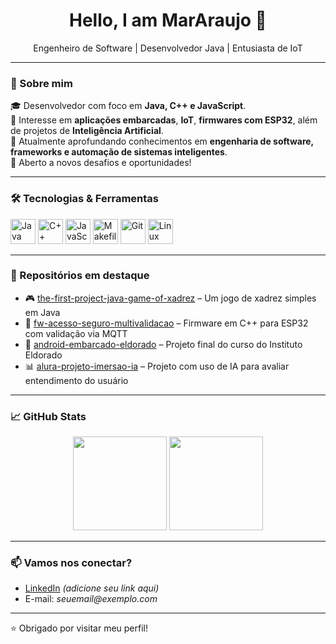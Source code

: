 <h1 align="center">Hello, I am MarAraujo 👋</h1>

<p align="center">
  Engenheiro de Software | Desenvolvedor Java | Entusiasta de IoT
</p>

---

### 🚀 Sobre mim

🎓 Desenvolvedor com foco em **Java, C++ e JavaScript**.  
🔧 Interesse em **aplicações embarcadas**, **IoT**, **firmwares com ESP32**, além de projetos de **Inteligência Artificial**.  
📘 Atualmente aprofundando conhecimentos em **engenharia de software, frameworks e automação de sistemas inteligentes**.  
📍 Aberto a novos desafios e oportunidades!

---

### 🛠️ Tecnologias & Ferramentas

<p align="left">
  <img src="https://cdn.jsdelivr.net/gh/devicons/devicon/icons/java/java-original.svg" width="40" title="Java"/>
  <img src="https://cdn.jsdelivr.net/gh/devicons/devicon/icons/cplusplus/cplusplus-original.svg" width="40" title="C++"/>
  <img src="https://cdn.jsdelivr.net/gh/devicons/devicon/icons/javascript/javascript-original.svg" width="40" title="JavaScript"/>
  <img src="https://cdn.jsdelivr.net/gh/devicons/devicon/icons/makefile/makefile-original.svg" width="40" title="Makefile"/>
  <img src="https://cdn.jsdelivr.net/gh/devicons/devicon/icons/git/git-original.svg" width="40" title="Git"/>
  <img src="https://cdn.jsdelivr.net/gh/devicons/devicon/icons/linux/linux-original.svg" width="40" title="Linux"/>
</p>

---

### 📌 Repositórios em destaque

- 🎮 [the-first-project-java-game-of-xadrez](https://github.com/MarAraujo/the-first-project-java-game-of-xadrez) – Um jogo de xadrez simples em Java
- 🤖 [fw-acesso-seguro-multivalidacao](https://github.com/MarAraujo/fw-acesso-seguro-multivalidacao) – Firmware em C++ para ESP32 com validação via MQTT
- 📱 [android-embarcado-eldorado](https://github.com/MarAraujo/android-embarcado-eldorado) – Projeto final do curso do Instituto Eldorado
- 📊 [alura-projeto-imersao-ia](https://github.com/MarAraujo/alura-projeto-imersao-ia) – Projeto com uso de IA para avaliar entendimento do usuário

---

### 📈 GitHub Stats

<p align="center">
  <img src="https://github-readme-stats.vercel.app/api?username=MarAraujo&show_icons=true&theme=tokyonight" height="150"/>
  <img src="https://github-readme-stats.vercel.app/api/top-langs/?username=MarAraujo&layout=compact&theme=tokyonight" height="150"/>
</p>

---

### 📫 Vamos nos conectar?

- [LinkedIn](https://www.linkedin.com/) _(adicione seu link aqui)_
- E-mail: _seuemail@exemplo.com_

---

⭐ Obrigado por visitar meu perfil!
